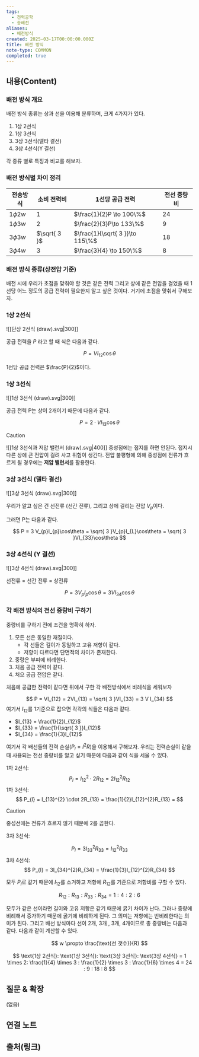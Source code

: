 ```yaml
---
tags:
  - 전력공학
  - 송배전
aliases:
  - 배전방식
created: 2025-03-17T00:00:00.000Z
title: 배전 방식
note-type: COMMON
completed: true
---
```


## 내용(Content)

### 배전 방식 개요

배전 방식 종류는 상과 선을 이용해 분류하며, 크게 4가지가 있다.

1. 1상 2선식
2. 1상 3선식
3. 3상 3선식(델타 결선)
4. 3상 4선식(Y 결선)

각 종류 별로 특징과 비교를 해보자.

### 배전 방식별 차이 정리

| 전송방식         | 소비 전력비       | 1선당 공급 전력                       | 전선 중량비 |
| ------------ | ------------ | ------------------------------- | ------ |
| $1 \phi 2 w$ | $1$          | $\frac{1}{2}P \to 100\%$        | 24     |
| $1 \phi 3 w$ | $2$          | $\frac{2}{3}P\to 133\%$         | 9      |
| $3 \phi 3 w$ | $\sqrt{ 3 }$ | $\frac{1}{\sqrt{ 3 }}\to 115\%$ | 18     |
| $3 \phi 4 w$ | $3$          | $\frac{3}{4} \to 150\%$         | 8      |



### 배전 방식 종류(상전압 기준)

배전 시에 우리가 초점을 맞춰야 할 것은 같은 전력 그리고 상에 같은 전압을 걸었을 때 1선당 어느 정도의 공급 전력이 필요한지 알고 싶은 것이다. 거기에 초점을 맞춰서 구해보자.

### 1상 2선식

![[단상 2선식 (draw).svg|300]]

공급 전력을 $P$ 라고 할 때 식은 다음과 같다.

$$
P = VI_{12}\cos\theta
$$

1선당 공급 전력은 $\frac{P}{2}$이다.

### 1상 3선식


![[1상 3선식 (draw).svg|300]]


공급 전력 P는 상이 2개이기 때문에 다음과 같다.

$$
P = 2\cdot VI_{13}\cos\theta
$$

>[!caution]
>![[1상 3선식과 저압 밸런서 (draw).svg|400]]
>중성점에는 접지를 하면 안된다. 접지시 다른 상에 큰 전압이 걸려 사고 위험이 생긴다. 전압 불평형에 의해 중성점에 전류가 흐르게 될 경우에는 **저압 밸런서**를 활용한다. 

### 3상 3선식 (델타 결선)

![[3상 3선식 (draw).svg|300]]

우리가 알고 싶은 건 선전류 (선간 전류), 그리고 상에 걸리는 전압 $V_{p}$이다.

그러면 P는 다음과 같다.

$$
P = 3 V_{p}I_{p}\cos\theta = \sqrt{ 3 }V_{p}I_{L}\cos\theta = \sqrt{ 3 }VI_{33}\cos\theta 
$$


### 3상 4선식 (Y 결선)

![[3상 4선식 (draw).svg|300]]

선전류 = 선간 전류 = 상전류

$$
P = 3 V_{p}I_{p} \cos\theta = 3 V I_{34} \cos\theta
$$

### 각 배전 방식의 전선 중량비 구하기

중량비를 구하기 전에 조건을 명확히 하자.

1. 모든 선은 동일한 재질이다.
	- 각 선들은 길이가 동일하고 고유 저항이 같다.
	- 저항이 다르다면 단면적의 차이가 존재한다.
2. 중량은 부피에 비례한다.
3. 처음 공급 전력이 같다.
4. 처으 공급 전압은 같다.


처음에 공급한 전력이 같다면 위에서 구한 각 배전방식에서 비례식을 세워보자


$$
P = VI_{12} = 2VI_{13} = \sqrt{ 3 }VI_{33} = 3 V I_{34} 
$$
여기서 $I_{12}$를 1기준으로 잡으면 각각의 식들은 다음과 같다.

- $I_{13} = \frac{1}{2}I_{12}$
- $I_{33} = \frac{1}{\sqrt{ 3 }}I_{12}$
- $I_{34} = \frac{1}{3}I_{12}$ 

여기서 각 배선들의 전력 손실($P_{l} = I^{2}R$)을 이용해서 구해보자. 우리는 전력손실이 같을때 사용되는 전선 중량비를 알고 싶기 때문에 다음과 같이 식을 세울 수 있다.

1차 2선식:
$$
P_{l} = I_{12}^{2} \cdot 2 R_{12} = 2I_{12}^{2}R_{12}
$$
1차 3선식:
$$
P_{l} = I_{13}^{2} \cdot 2R_{13} = \frac{1}{2}I_{12}^{2}R_{13} = 
$$
>[!caution]
>중성선에는 전류가 흐르지 않기 때문에 2를 곱한다.

3차 3선식:

$$
P_{l} = 3 I_{33}^{2}R_{33} = I_{12}^{2}R_{33}
$$
3차 4선식:
$$
P_{l} = 3I_{34}^{2}R_{34} = \frac{1}{3}I_{12}^{2}R_{34}
$$

모두 $P_{l}$로 같기 때문에 $I_{12}$를 소거하고 저항에 $R_{12}$를 기준으로 저항비를 구할 수 있다.

$$
R_{12}: R_{13}: R_{33}: R_{34} = 1: 4 : 2 : 6
$$

모두가 같은 선이라면 길이와 고유 저항은 같기 때문에 굵기 차이가 난다. 그러나 중량에 비례해서 증가하기 때문에 굵기에 비례하게 된다.  그 의미는 저항에는 반비례한다는 의미가 된다. 그리고 배선 방식마다 선이 2개, 3개 , 3개, 4개이므로 총 중량비는 다음과 같다. 다음과 같이 계산할 수 있다.

$$
w \propto \frac{\text{선 갯수}}{R}
$$

$$
\text{1상 2선식}: \text{1상 3선식}: \text{3상 3선식}: \text{3상 4선식} = 1 \times 2: \frac{1}{4} \times 3 : \frac{1}{2} \times 3 : \frac{1}{6} \times 4 = 24 : 9 : 18 : 8
$$


## 질문 & 확장

(없음)

## 연결 노트

## 출처(링크)





